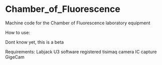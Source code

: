 # Chamber_of_Fluorescence
Machine code for the Chamber of Fluorescence laboratory equipment

How to use:

Dont know yet, this is a beta

Requirements:
Labjack U3 software
registered tisimaq camera 
IC capture 
GigeCam 

